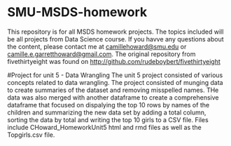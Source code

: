 # SMU-MSDS-homework
This repository is for all MSDS homework projects.  The topics included will be all projects from Data Science course.  If you havve any questions about the content, please contact me at camillehoward@smu.edu or camille.e.garretthoward@gmail.com.
The original repository from fivethirtyeight was found on http://github.com/rudeboybert/fivethirtyeight


#Project for unit 5 - Data Wrangling
The unit 5 project consisted of various concepts related to data wrangling.  The project consisted of munging data to create summaries of the dataset and removing misspelled names.  THe data was also merged with another dataframe to create a comprehensive dataframe that focused on dispalying the top 10 rows by names of the children and summarizing the new data set by adding a total column, sorting the data by total and writing the top 10 girls to a CSV file.  Files include CHoward_HomeworkUnit5 html and rmd files as well as the Topgirls.csv file.
